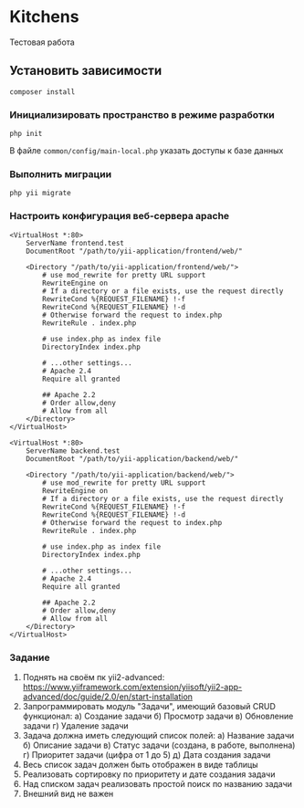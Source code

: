 # Kitchens
Тестовая работа

## Установить зависимости

```
composer install
```

### Инициализировать пространство в режиме разработки

```
php init
```

В файле `common/config/main-local.php` указать доступы к базе данных

### Выполнить миграции

```
php yii migrate
```

### Настроить конфигурация веб-сервера apache

```
<VirtualHost *:80>
    ServerName frontend.test
    DocumentRoot "/path/to/yii-application/frontend/web/"
    
    <Directory "/path/to/yii-application/frontend/web/">
        # use mod_rewrite for pretty URL support
        RewriteEngine on
        # If a directory or a file exists, use the request directly
        RewriteCond %{REQUEST_FILENAME} !-f
        RewriteCond %{REQUEST_FILENAME} !-d
        # Otherwise forward the request to index.php
        RewriteRule . index.php

        # use index.php as index file
        DirectoryIndex index.php

        # ...other settings...
        # Apache 2.4
        Require all granted
        
        ## Apache 2.2
        # Order allow,deny
        # Allow from all
    </Directory>
</VirtualHost>

<VirtualHost *:80>
    ServerName backend.test
    DocumentRoot "/path/to/yii-application/backend/web/"
    
    <Directory "/path/to/yii-application/backend/web/">
        # use mod_rewrite for pretty URL support
        RewriteEngine on
        # If a directory or a file exists, use the request directly
        RewriteCond %{REQUEST_FILENAME} !-f
        RewriteCond %{REQUEST_FILENAME} !-d
        # Otherwise forward the request to index.php
        RewriteRule . index.php

        # use index.php as index file
        DirectoryIndex index.php

        # ...other settings...
        # Apache 2.4
        Require all granted
        
        ## Apache 2.2
        # Order allow,deny
        # Allow from all
    </Directory>
</VirtualHost>
```

### Задание

1) Поднять на своём пк yii2-advanced: https://www.yiiframework.com/extension/yiisoft/yii2-app-advanced/doc/guide/2.0/en/start-installation 
2) Запрограммировать модуль "Задачи", имеющий базовый CRUD функционал:
    а) Создание задачи
    б) Просмотр задачи
    в) Обновление задачи
    г) Удаление задачи
3) Задача должна иметь следующий список полей:
    а) Название задачи
    б) Описание задачи
    в) Статус задачи (создана, в работе, выполнена)
    г) Приоритет задачи (цифра от 1 до 5)
    д) Дата создания задачи
4) Весь список задач должен быть отображен в виде таблицы
5) Реализовать сортировку по приоритету и дате создания задачи
5) Над списком задач реализовать простой поиск по названию задачи
6) Внешний вид не важен